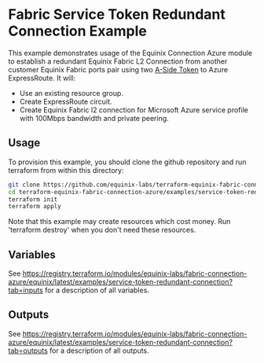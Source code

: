 # Fabric Service Token Redundant Connection Example

This example demonstrates usage of the Equinix Connection Azure module to establish a redundant Equinix Fabric L2 Connection from another customer Equinix Fabric ports pair using two [A-Side Token](https://docs.equinix.com/en-us/Content/Interconnection/Fabric/service%20tokens/Fabric-Service-Tokens.htm) to Azure ExpressRoute. It will:

- Use an existing resource group.
- Create ExpressRoute circuit.
- Create Equinix Fabric l2 connection for Microsoft Azure service profile with 100Mbps bandwidth and private peering.

## Usage

To provision this example, you should clone the github repository and run terraform from within this directory:

```bash
git clone https://github.com/equinix-labs/terraform-equinix-fabric-connection-azure.git
cd terraform-equinix-fabric-connection-azure/examples/service-token-redundant-connection
terraform init
terraform apply
```

Note that this example may create resources which cost money. Run 'terraform destroy' when you don't need these resources.

## Variables

See <https://registry.terraform.io/modules/equinix-labs/fabric-connection-azure/equinix/latest/examples/service-token-redundant-connection?tab=inputs> for a description of all variables.

## Outputs

See <https://registry.terraform.io/modules/equinix-labs/fabric-connection-azure/equinix/latest/examples/service-token-redundant-connection?tab=outputs> for a description of all outputs.
